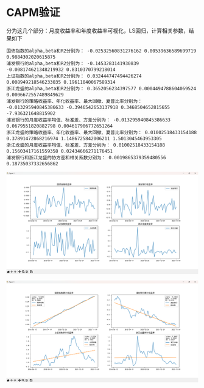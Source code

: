# CAPM验证
分为这几个部分：月度收益率和年度收益率可视化，LS回归，计算相关参数，结果如下

```
国债指数的alpha,beta和R2分别为： -0.02532560831276162 0.00539636589699719 0.9884302020615875
浦发银行的alpha,beta和R2分别为： -0.1453283141930839 -0.008174621348219932 0.8310370799218014
上证指数的alpha,beta和R2分别为： 0.032444747494426274 0.008949218546233035 0.19611040067589314
浙江龙盛的alpha,beta和R2分别为： 0.3652056234397577 0.0004494788604069524 0.0006672557489849629
浦发银行的策略收益率、年化收益率、最大回撤、夏普比率分别为： -0.013295940845386633 -0.3946542653137918 0.3468504652815655 -7.936321648815902
浦发银行的月度收益率均值、标准差、方差分别为： -0.013295940845386633 0.0679551820882798 0.004617906772651264
浙江龙盛的策略收益率、年化收益率、最大回撤、夏普比率分别为： 0.01002518433154188 0.37891472868216974 1.1486725842006211 1.5013045463953305   
浙江龙盛的月度收益率均值、标准差、方差分别为： 0.01002518433154188 0.15603417161559358 0.02434666271176451
浦发银行和浙江龙盛的协方差和相关系数分别为： 0.0019865379359480556 0.18735037332656862
```

![1729003039070](image/README/1729003039070.png)

![1729003603407](image/README/1729003603407.png)